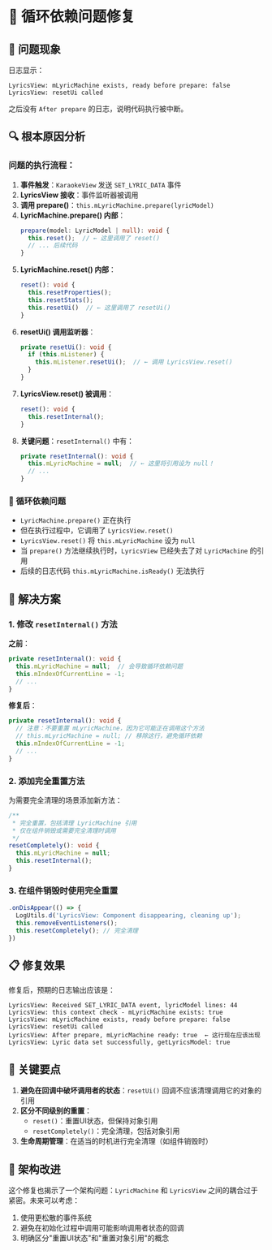 # 🔄 循环依赖问题修复

## 🚫 问题现象

日志显示：
```
LyricsView: mLyricMachine exists, ready before prepare: false
LyricsView: resetUi called
```

之后没有 `After prepare` 的日志，说明代码执行被中断。

## 🔍 根本原因分析

### 问题的执行流程：

1. **事件触发**：`KaraokeView` 发送 `SET_LYRIC_DATA` 事件
2. **LyricsView 接收**：事件监听器被调用
3. **调用 prepare()**：`this.mLyricMachine.prepare(lyricModel)`
4. **LyricMachine.prepare() 内部**：
   ```typescript
   prepare(model: LyricModel | null): void {
     this.reset();  // ← 这里调用了 reset()
     // ... 后续代码
   }
   ```
5. **LyricMachine.reset() 内部**：
   ```typescript
   reset(): void {
     this.resetProperties();
     this.resetStats();
     this.resetUi()  // ← 这里调用了 resetUi()
   }
   ```
6. **resetUi() 调用监听器**：
   ```typescript
   private resetUi(): void {
     if (this.mListener) {
       this.mListener.resetUi();  // ← 调用 LyricsView.reset()
     }
   }
   ```
7. **LyricsView.reset() 被调用**：
   ```typescript
   reset(): void {
     this.resetInternal();
   }
   ```
8. **关键问题**：`resetInternal()` 中有：
   ```typescript
   private resetInternal(): void {
     this.mLyricMachine = null;  // ← 这里将引用设为 null！
     // ...
   }
   ```

### 🚨 循环依赖问题

- `LyricMachine.prepare()` 正在执行
- 但在执行过程中，它调用了 `LyricsView.reset()`
- `LyricsView.reset()` 将 `this.mLyricMachine` 设为 `null`
- 当 `prepare()` 方法继续执行时，`LyricsView` 已经失去了对 `LyricMachine` 的引用
- 后续的日志代码 `this.mLyricMachine.isReady()` 无法执行

## 🔧 解决方案

### 1. 修改 `resetInternal()` 方法

**之前**：
```typescript
private resetInternal(): void {
  this.mLyricMachine = null;  // 会导致循环依赖问题
  this.mIndexOfCurrentLine = -1;
  // ...
}
```

**修复后**：
```typescript
private resetInternal(): void {
  // 注意：不要重置 mLyricMachine，因为它可能正在调用这个方法
  // this.mLyricMachine = null; // 移除这行，避免循环依赖
  this.mIndexOfCurrentLine = -1;
  // ...
}
```

### 2. 添加完全重置方法

为需要完全清理的场景添加新方法：

```typescript
/**
 * 完全重置，包括清理 LyricMachine 引用
 * 仅在组件销毁或需要完全清理时调用
 */
resetCompletely(): void {
  this.mLyricMachine = null;
  this.resetInternal();
}
```

### 3. 在组件销毁时使用完全重置

```typescript
.onDisAppear(() => {
  LogUtils.d('LyricsView: Component disappearing, cleaning up');
  this.removeEventListeners();
  this.resetCompletely(); // 完全清理
})
```

## 📋 修复效果

修复后，预期的日志输出应该是：

```
LyricsView: Received SET_LYRIC_DATA event, lyricModel lines: 44
LyricsView: this context check - mLyricMachine exists: true
LyricsView: mLyricMachine exists, ready before prepare: false
LyricsView: resetUi called
LyricsView: After prepare, mLyricMachine ready: true  ← 这行现在应该出现
LyricsView: Lyric data set successfully, getLyricsModel: true
```

## 🎯 关键要点

1. **避免在回调中破坏调用者的状态**：`resetUi()` 回调不应该清理调用它的对象的引用
2. **区分不同级别的重置**：
   - `reset()`：重置UI状态，但保持对象引用
   - `resetCompletely()`：完全清理，包括对象引用
3. **生命周期管理**：在适当的时机进行完全清理（如组件销毁时）

## 🔄 架构改进

这个修复也揭示了一个架构问题：`LyricMachine` 和 `LyricsView` 之间的耦合过于紧密。未来可以考虑：

1. 使用更松散的事件系统
2. 避免在初始化过程中调用可能影响调用者状态的回调
3. 明确区分"重置UI状态"和"重置对象引用"的概念

